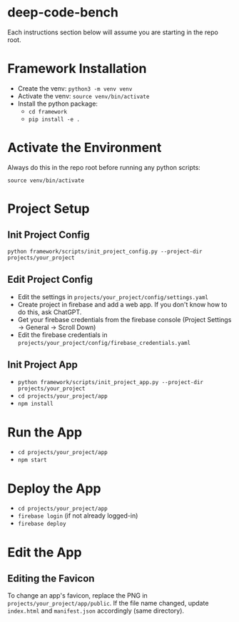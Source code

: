 # deep-code-bench

Each instructions section below will assume you are starting in the repo root.

# Framework Installation

- Create the venv: `python3 -m venv venv`
- Activate the venv: `source venv/bin/activate`
- Install the python package:
    - `cd framework`
    - `pip install -e .`

# Activate the Environment

Always do this in the repo root before running any python scripts:

`source venv/bin/activate`

# Project Setup

## Init Project Config

`python framework/scripts/init_project_config.py --project-dir projects/your_project`

## Edit Project Config

- Edit the settings in `projects/your_project/config/settings.yaml`
- Create project in firebase and add a web app. If you don't know how to do this, ask ChatGPT.
- Get your firebase credentials from the firebase console (Project Settings -> General -> Scroll Down)
- Edit the firebase credentials in `projects/your_project/config/firebase_credentials.yaml`

## Init Project App

- `python framework/scripts/init_project_app.py --project-dir projects/your_project`
- `cd projects/your_project/app`
- `npm install`

# Run the App

- `cd projects/your_project/app`
- `npm start`

# Deploy the App

- `cd projects/your_project/app`
- `firebase login` (if not already logged-in)
- `firebase deploy`

# Edit the App

## Editing the Favicon

To change an app's favicon, replace the PNG in `projects/your_project/app/public`.
If the file name changed, update `index.html` and `manifest.json` accordingly (same directory).